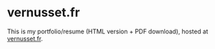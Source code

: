 # vernusset.fr

This is my portfolio/resume (HTML version  + PDF download), hosted at [vernusset.fr](https://vernusset.fr/).
